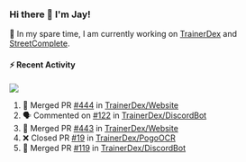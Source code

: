 ### Hi there 👋 I'm Jay!

🔭 In my spare time, I am currently working on [TrainerDex](https://www.github.com/TrainerDex) and [StreetComplete](https://github.com/streetcomplete/StreetComplete).

#### :zap: Recent Activity

[<img src="https://github-readme-stats.vercel.app/api/wakatime?username=TurnrDev&layout=compact&custom_title=Last 7 Days Language Breakdown" />](https://wakatime.com/@TurnrDev)
<br>
<!--START_SECTION:activity-->
1. 🎉 Merged PR [#444](https://github.com/TrainerDex/Website/pull/444) in [TrainerDex/Website](https://github.com/TrainerDex/Website)
2. 🗣 Commented on [#122](https://github.com/TrainerDex/DiscordBot/issues/122) in [TrainerDex/DiscordBot](https://github.com/TrainerDex/DiscordBot)
3. 🎉 Merged PR [#443](https://github.com/TrainerDex/Website/pull/443) in [TrainerDex/Website](https://github.com/TrainerDex/Website)
4. ❌ Closed PR [#19](https://github.com/TrainerDex/PogoOCR/pull/19) in [TrainerDex/PogoOCR](https://github.com/TrainerDex/PogoOCR)
5. 🎉 Merged PR [#119](https://github.com/TrainerDex/DiscordBot/pull/119) in [TrainerDex/DiscordBot](https://github.com/TrainerDex/DiscordBot)
<!--END_SECTION:activity-->
